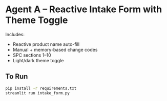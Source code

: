 # Agent A – Reactive Intake Form with Theme Toggle

Includes:
- Reactive product name auto-fill
- Manual + memory-based change codes
- SPC sections 1–10
- Light/dark theme toggle

## To Run

```bash
pip install -r requirements.txt
streamlit run intake_form.py
```

